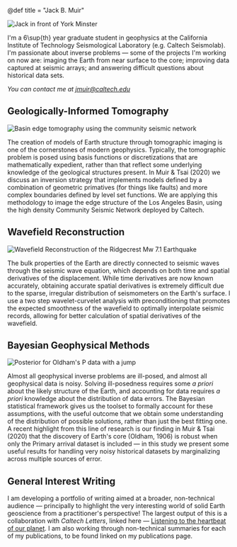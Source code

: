 @def title = "Jack B. Muir"


![Jack in front of York Minster](/assets/jbmuir_long_compressed.jpeg)

I'm a 6\sup{th} year graduate student in geophysics at the California Institute of Technology Seismological Laboratory (e.g. Caltech Seismolab). I'm passionate about inverse problems — some of the projects I'm working on now are: imaging the Earth from near surface to the core; improving data captured at seismic arrays; and answering difficult questions about historical data sets. 

*You can contact me at [jmuir@caltech.edu](mailto:jmuir@caltech.edu)*

## Geologically-Informed Tomography

![Basin edge tomography using the community seismic network](/assets/researchfigs/levelset.png)

The creation of models of Earth structure through tomographic imaging is one of the cornerstones of modern geophysics. Typically, the tomographic problem is posed using basis functions or discretizations that are mathematically expedient, rather than that reflect some underlying knowledge of the geological structures present. In Muir & Tsai (2020) we discuss an inversion strategy that implements models defined by a combination of geometric primatives (for things like faults) and more complex boundaries defined by level set functions. We are applying this methodology to image the edge structure of the Los Angeles Basin, using the high density Community Seismic Network deployed by Caltech.

## Wavefield Reconstruction

![Wavefield Reconstruction of the Ridgecrest Mw 7.1 Earthquake](/assets/researchfigs/ridgecrest_cv.jpg)

The bulk properties of the Earth are directly connected to seismic waves through the seismic wave equation, which depends on both time and spatial derivatives of the displacement. While time derivatives are now known accurately, obtaining accurate spatial derivatives is extremely difficult due to the sparse, irregular distribution of seismometers on the Earth's surface. I use a two step wavelet-curvelet analysis with preconditioning that promotes the expected smoothness of the wavefield to optimally interpolate seismic records, allowing for better calculation of spatial derivatives of the wavefield.

## Bayesian Geophysical Methods

![Posterior for Oldham's P data with a jump](/assets/researchfigs/oldham.jpg)

Almost all geophysical inverse problems are ill-posed, and almost all geophysical data is noisy. Solving ill-posedness requires some *a priori* about the likely structure of the Earth, and accounting for data requires *a priori* knowledge about the distribution of data errors. The Bayesian statistical framework gives us the toolset to formally account for these assumptions, with the useful outcome that we obtain some understanding of the distribution of possible solutions, rather than just the best fitting one. A recent highlight from this line of research is our finding in Muir & Tsai (2020) that the discovery of Earth's core (Oldham, 1906) is robust when only the Primary arrival dataset is included — in this study we present some useful results for handling very noisy historical datasets by marginalizing across multiple sources of error. 

## General Interest Writing

I am developing a portfolio of writing aimed at a broader, non-technical audience — principally to highlight the very interesting world of solid Earth geoscience from a practitioner's perspective! The largest output of this is a collaboration with *Caltech Letters*, linked here — [Listening to the heartbeat of our planet](https://caltechletters.org/science/historical-seismology). I am also working through non-technical summaries for each of my publications, to be found linked on my publications page. 